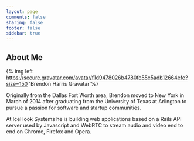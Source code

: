 ```yaml
---
layout: page
comments: false
sharing: false
footer: false
sidebar: true
---
```


## About Me

{% img left https://secure.gravatar.com/avatar/f1d9478026b4780fe55c5adb12664efe?size=150 'Brendon Harris Gravatar'%}

Originally from the Dallas Fort Worth area, Brendon moved to New York in March
of 2014 after graduating from the University of Texas at Arlington to pursue a
passion for software and startup communities.

At IceHook Systems he is building web applications based on a Rails API server
used by Javascript and WebRTC to stream audio and video end to end on Chrome,
Firefox and Opera.
